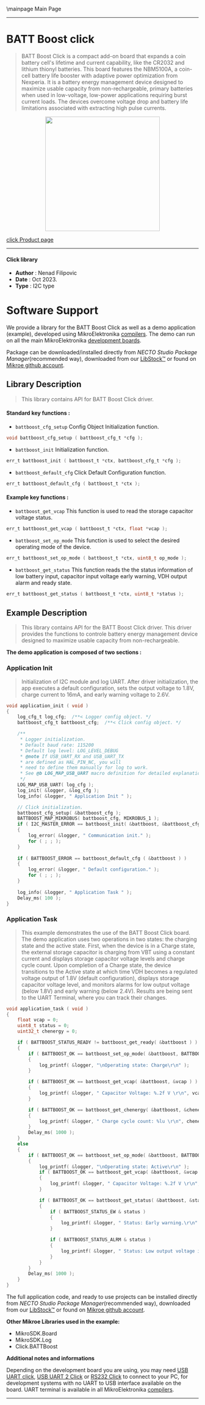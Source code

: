 \mainpage Main Page

---
# BATT Boost click

> BATT Boost Click is a compact add-on board that expands a coin battery cell's lifetime and current capability, like the CR2032 and lithium thionyl batteries. This board features the NBM5100A, a coin-cell battery life booster with adaptive power optimization from Nexperia. It is a battery energy management device designed to maximize usable capacity from non-rechargeable, primary batteries when used in low-voltage, low-power applications requiring burst current loads. The devices overcome voltage drop and battery life limitations associated with extracting high pulse currents.

<p align="center">
  <img src="https://download.mikroe.com/images/click_for_ide/battboost_click.png" height=300px>
</p>

[click Product page](https://www.mikroe.com/batt-boost-click)

---


#### Click library

- **Author**        : Nenad Filipovic
- **Date**          : Oct 2023.
- **Type**          : I2C type


# Software Support

We provide a library for the BATT Boost Click
as well as a demo application (example), developed using MikroElektronika
[compilers](https://www.mikroe.com/necto-studio).
The demo can run on all the main MikroElektronika [development boards](https://www.mikroe.com/development-boards).

Package can be downloaded/installed directly from *NECTO Studio Package Manager*(recommended way), downloaded from our [LibStock&trade;](https://libstock.mikroe.com) or found on [Mikroe github account](https://github.com/MikroElektronika/mikrosdk_click_v2/tree/master/clicks).

## Library Description

> This library contains API for BATT Boost Click driver.

#### Standard key functions :

- `battboost_cfg_setup` Config Object Initialization function.
```c
void battboost_cfg_setup ( battboost_cfg_t *cfg );
```

- `battboost_init` Initialization function.
```c
err_t battboost_init ( battboost_t *ctx, battboost_cfg_t *cfg );
```

- `battboost_default_cfg` Click Default Configuration function.
```c
err_t battboost_default_cfg ( battboost_t *ctx );
```

#### Example key functions :

- `battboost_get_vcap` This function is used to read the storage capacitor voltage status.
```c
err_t battboost_get_vcap ( battboost_t *ctx, float *vcap );
```

- `battboost_set_op_mode` This function is used to select the desired operating mode of the device.
```c
err_t battboost_set_op_mode ( battboost_t *ctx, uint8_t op_mode );
```

- `battboost_get_status` This function reads the the status information of low battery input, capacitor input voltage early warning, VDH output alarm and ready state.
```c
err_t battboost_get_status ( battboost_t *ctx, uint8_t *status );
```

## Example Description

> This library contains API for the BATT Boost Click driver.
> This driver provides the functions to controle battery energy management 
> device designed to maximize usable capacity from non-rechargeable.

**The demo application is composed of two sections :**

### Application Init

> Initialization of I2C module and log UART.
> After driver initialization, the app executes a default configuration, 
> sets the output voltage to 1.8V, charge current to 16mA, 
> and early warning voltage to 2.6V.

```c
void application_init ( void ) 
{
    log_cfg_t log_cfg;  /**< Logger config object. */
    battboost_cfg_t battboost_cfg;  /**< Click config object. */

    /** 
     * Logger initialization.
     * Default baud rate: 115200
     * Default log level: LOG_LEVEL_DEBUG
     * @note If USB_UART_RX and USB_UART_TX 
     * are defined as HAL_PIN_NC, you will 
     * need to define them manually for log to work. 
     * See @b LOG_MAP_USB_UART macro definition for detailed explanation.
     */
    LOG_MAP_USB_UART( log_cfg );
    log_init( &logger, &log_cfg );
    log_info( &logger, " Application Init " );

    // Click initialization.
    battboost_cfg_setup( &battboost_cfg );
    BATTBOOST_MAP_MIKROBUS( battboost_cfg, MIKROBUS_1 );
    if ( I2C_MASTER_ERROR == battboost_init( &battboost, &battboost_cfg ) ) 
    {
        log_error( &logger, " Communication init." );
        for ( ; ; );
    }
    
    if ( BATTBOOST_ERROR == battboost_default_cfg ( &battboost ) )
    {
        log_error( &logger, " Default configuration." );
        for ( ; ; );
    }
    
    log_info( &logger, " Application Task " );
    Delay_ms( 100 );
}
```

### Application Task

> This example demonstrates the use of the BATT Boost Click board. 
> The demo application uses two operations in two states: 
> the charging state and the active state. First, when the device is in a Charge state, 
> the external storage capacitor is charging from VBT using a constant current 
> and displays storage capacitor voltage levels and charge cycle count.
> Upon completion of a Charge state, the device transitions to the Active state 
> at which time VDH becomes a regulated voltage output of 1.8V (default configuration), 
> displays storage capacitor voltage level, and monitors alarms 
> for low output voltage (below 1.8V) and early warning (below 2.4V). 
> Results are being sent to the UART Terminal, where you can track their changes.

```c
void application_task ( void ) 
{
    float vcap = 0;
    uint8_t status = 0;
    uint32_t chenergy = 0;

    if ( BATTBOOST_STATUS_READY != battboost_get_ready( &battboost ) )
    {
        if ( BATTBOOST_OK == battboost_set_op_mode( &battboost, BATTBOOST_OP_MODE_CHARGE ) )
        {
            log_printf( &logger, "\nOperating state: Charge\r\n" );
        }

        if ( BATTBOOST_OK == battboost_get_vcap( &battboost, &vcap ) )
        {
            log_printf( &logger, " Capacitor Voltage: %.2f V \r\n", vcap );
        }

        if ( BATTBOOST_OK == battboost_get_chenergy( &battboost, &chenergy ) )
        {
            log_printf( &logger, " Charge cycle count: %lu \r\n", chenergy );
        }
        Delay_ms( 1000 );
    }
    else
    {
        if ( BATTBOOST_OK == battboost_set_op_mode( &battboost, BATTBOOST_OP_MODE_ACTIVE ) )
        {
            log_printf( &logger, "\nOperating state: Active\r\n" );
            if ( BATTBOOST_OK == battboost_get_vcap( &battboost, &vcap ) )
            {
                log_printf( &logger, " Capacitor Voltage: %.2f V \r\n", vcap );
            }

            if ( BATTBOOST_OK == battboost_get_status( &battboost, &status ) )
            {
                if ( BATTBOOST_STATUS_EW & status )
                {
                    log_printf( &logger, " Status: Early warning.\r\n" );
                }

                if ( BATTBOOST_STATUS_ALRM & status )
                {
                    log_printf( &logger, " Status: Low output voltage in the Active state.\r\n" );
                }
            }
        }
        Delay_ms( 1000 );
    }
}
```

The full application code, and ready to use projects can be installed directly from *NECTO Studio Package Manager*(recommended way), downloaded from our [LibStock&trade;](https://libstock.mikroe.com) or found on [Mikroe github account](https://github.com/MikroElektronika/mikrosdk_click_v2/tree/master/clicks).

**Other Mikroe Libraries used in the example:**

- MikroSDK.Board
- MikroSDK.Log
- Click.BATTBoost

**Additional notes and informations**

Depending on the development board you are using, you may need
[USB UART click](https://www.mikroe.com/usb-uart-click),
[USB UART 2 Click](https://www.mikroe.com/usb-uart-2-click) or
[RS232 Click](https://www.mikroe.com/rs232-click) to connect to your PC, for
development systems with no UART to USB interface available on the board. UART
terminal is available in all MikroElektronika
[compilers](https://shop.mikroe.com/compilers).

---
